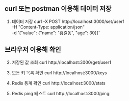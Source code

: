 ## curl 또는 postman 이용해 데이터 저장
1. 데이터 저장
curl -X POST http://localhost:3000/set/user1 \
  -H "Content-Type: application/json" \
  -d '{"value": {"name": "홍길동", "age": 30}}'

## 브라우저 이용해 확인
2. 저장된 값 조회
curl http://localhost:3000/get/user1

3. 모든 키 목록 확인
curl http://localhost:3000/keys

4. Redis 통계 확인
curl http://localhost:3000/stats

5. Redis ping 테스트
curl http://localhost:3000/ping
